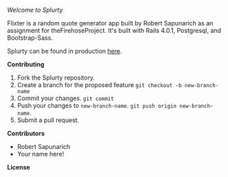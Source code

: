 *Welcome to Splurty*

Flixter is a random quote generator app built by Robert Sapunarich as an assignment for theFirehoseProject. It's built with Rails 4.0.1, Postgresql, and Bootstrap-Sass.

Splurty can be found in production [here](http://splurty-robert-sapunarich.herokuapp.com/).

**Contributing**

1. Fork the Splurty repository.
2. Create a branch for the proposed feature `git checkout -b new-branch-name`
3. Commit your changes. `git commit`
4. Push your changes to `new-branch-name`. `git push origin new-branch-name`.
5. Submit a pull request.

**Contributors**

+ Robert Sapunarich
+ Your name here!

**License**
